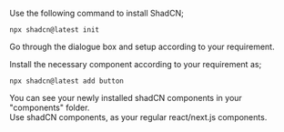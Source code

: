 Use the following command to install ShadCN;

```
npx shadcn@latest init
```

Go through the dialogue box and setup according to your requirement.

Install the necessary component according to your requirement as;

```
npx shadcn@latest add button
```

You can see your newly installed shadCN components in your "components" folder.
<br> Use shadCN components, as your regular react/next.js components.
